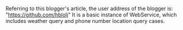 Referring to this blogger's article, the user address of the blogger is: "https://github.com/hblolj"
It is a basic instance of WebService, which includes weather query and phone number location query cases.
